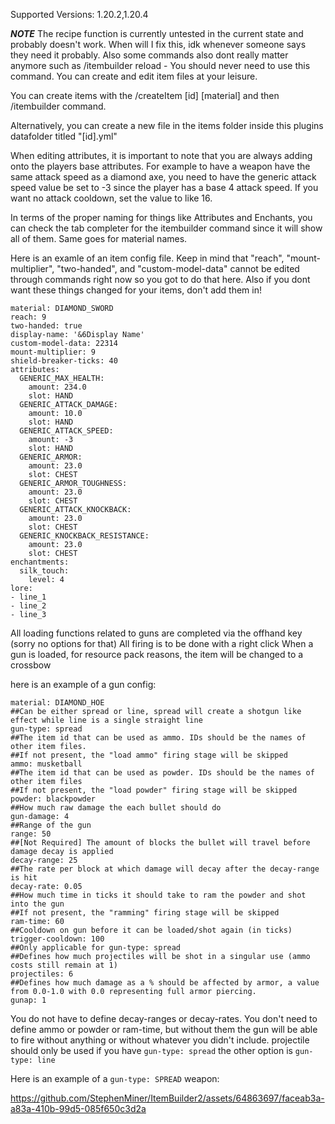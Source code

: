 Supported Versions: 1.20.2,1.20.4


***NOTE***
The recipe function is currently untested in the current state and probably doesn't work. When will I fix this, idk whenever someone says they need it probably. Also some commands also dont really matter anymore such as /itembuilder reload - You should never need to use this command. You can create and edit item files at your leisure.










You can create items with the /createItem [id] [material] and then /itembuilder command.


Alternatively, you can create a new file in the items folder inside this plugins datafolder titled "[id].yml" 

When editing attributes, it is important to note that you are always adding onto the players base attributes. For example to have a weapon have the same attack speed as a diamond axe, you need to have the generic attack speed value be set to -3 since the player has a base 4 attack speed. If you want no attack cooldown, set the value to like 16.

In terms of the proper naming for things like Attributes and Enchants, you can check the tab completer for the itembuilder command since it will show all of them. Same goes for material names.

Here is an examle of an item config file. Keep in mind that "reach", "mount-multiplier", "two-handed", and "custom-model-data" cannot be edited through commands right now so you got to do that here. Also if you dont want these things changed for your items, don't add them in!
```
material: DIAMOND_SWORD
reach: 9
two-handed: true
display-name: '&6Display Name'
custom-model-data: 22314
mount-multiplier: 9
shield-breaker-ticks: 40
attributes:
  GENERIC_MAX_HEALTH:
    amount: 234.0
    slot: HAND
  GENERIC_ATTACK_DAMAGE:
    amount: 10.0
    slot: HAND
  GENERIC_ATTACK_SPEED:
    amount: -3
    slot: HAND
  GENERIC_ARMOR:
    amount: 23.0
    slot: CHEST
  GENERIC_ARMOR_TOUGHNESS:
    amount: 23.0
    slot: CHEST
  GENERIC_ATTACK_KNOCKBACK:
    amount: 23.0
    slot: CHEST
  GENERIC_KNOCKBACK_RESISTANCE:
    amount: 23.0
    slot: CHEST
enchantments:
  silk_touch:
    level: 4
lore:
- line_1
- line_2
- line_3
```

All loading functions related to guns are completed via the offhand key (sorry no options for that)
All firing is to be done with a right click
When a gun is loaded, for resource pack reasons, the item will be changed to a crossbow

here is an example of a gun config:
```
material: DIAMOND_HOE
##Can be either spread or line, spread will create a shotgun like effect while line is a single straight line
gun-type: spread
##The item id that can be used as ammo. IDs should be the names of other item files. 
##If not present, the "load ammo" firing stage will be skipped
ammo: musketball
##The item id that can be used as powder. IDs should be the names of other item files
##If not present, the "load powder" firing stage will be skipped
powder: blackpowder
##How much raw damage the each bullet should do
gun-damage: 4
##Range of the gun
range: 50
##[Not Required] The amount of blocks the bullet will travel before damage decay is applied
decay-range: 25
##The rate per block at which damage will decay after the decay-range is hit
decay-rate: 0.05
##How much time in ticks it should take to ram the powder and shot into the gun
##If not present, the "ramming" firing stage will be skipped
ram-time: 60
##Cooldown on gun before it can be loaded/shot again (in ticks)
trigger-cooldown: 100
##Only applicable for gun-type: spread
##Defines how much projectiles will be shot in a singular use (ammo costs still remain at 1)
projectiles: 6
##Defines how much damage as a % should be affected by armor, a value from 0.0-1.0 with 0.0 representing full armor piercing.
gunap: 1
```
You do not have to define decay-ranges or decay-rates.
You don't need to define ammo or powder or ram-time, but without them the gun will be able to fire without anything or without whatever you didn't include.
projectile should only be used if you have ```gun-type: spread``` the other option is ```gun-type: line```

Here is an example of a ```gun-type: SPREAD``` weapon:  


https://github.com/StephenMiner/ItemBuilder2/assets/64863697/faceab3a-a83a-410b-99d5-085f650c3d2a

